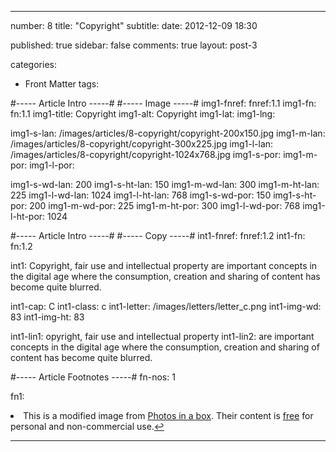---

number: 8
title: "Copyright"
subtitle: 
date: 2012-12-09 18:30

published: true
sidebar: false
comments: true
layout: post-3

categories:
- Front Matter
tags:


#----- Article Intro -----#
#----- Image -----#
img1-fnref: fnref:1.1
img1-fn: fn:1.1
img1-title: Copyright
img1-alt: Copyright
img1-lat:
img1-lng:

img1-s-lan: /images/articles/8-copyright/copyright-200x150.jpg
img1-m-lan: /images/articles/8-copyright/copyright-300x225.jpg
img1-l-lan: /images/articles/8-copyright/copyright-1024x768.jpg
img1-s-por:
img1-m-por:	
img1-l-por:

img1-s-wd-lan: 200
img1-s-ht-lan: 150
img1-m-wd-lan: 300
img1-m-ht-lan: 225
img1-l-wd-lan: 1024
img1-l-ht-lan: 768
img1-s-wd-por: 150
img1-s-ht-por: 200
img1-m-wd-por: 225
img1-m-ht-por: 300
img1-l-wd-por: 768
img1-l-ht-por: 1024


#----- Article Intro -----#
#----- Copy -----#
int1-fnref: fnref:1.2
int1-fn: fn:1.2

int1: Copyright, fair use and intellectual property are important concepts in the digital age where the consumption, creation and sharing of content has become quite blurred.


int1-cap: C
int1-class: c
int1-letter: /images/letters/letter_c.png
int1-img-wd: 83
int1-img-ht: 83

int1-lin1: opyright, fair use and intellectual property 
int1-lin2: are important concepts in the digital age where the consumption, creation and sharing of content has become quite blurred.




#----- Article Footnotes -----#
fn-nos: 1

fn1: <li id="fn:1.1">This is a modified image from <a href="http://photosinbox.com/sign-and-symbol/copyright-symbol" title="Photos in a box">Photos in a box</a>. Their content is <a href="http://photosinbox.com/terms-of-use">free</a> for personal and non-commercial use.<a href="#fnref:1.1">&#8617;</a></li>




---